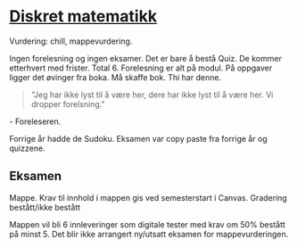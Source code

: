 # [Diskret matematikk](https://www.uia.no/studieplaner/topic/MA-180-G?year=2022) 

Vurdering: chill, mappevurdering.

Ingen forelesning og ingen eksamer. Det er bare å bestå Quiz. De kommer etterhvert med frister. Total 6. Forelesning er alt på modul. På oppgaver ligger det øvinger fra boka. Må skaffe bok. Thi har denne. 

>"Jeg har ikke lyst til å være her, dere har ikke lyst til å være her. Vi dropper forelsning."

\- Foreleseren.

Forrige år hadde de Sudoku. Eksamen var copy paste fra forrige år og quizzene.  

## Eksamen

Mappe. Krav til innhold i mappen gis ved semesterstart i Canvas. Gradering bestått/ikke bestått

Mappen vil bli 6 innleveringer som digitale tester med krav om 50% bestått på minst 5. Det blir ikke arrangert ny/utsatt eksamen for mappevurderingen.
